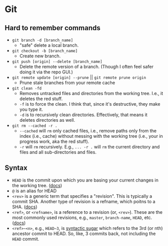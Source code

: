 # Git

## Hard to remember commands

- `git branch -d [branch_name]`
  - "safe" delete a local branch.
- `git checkout -b [branch_name]`
  - Create new branch.
- `git push [origin] --delete [branch_name]`
  - Delete the remote version of a branch. \(Though I often feel safer doing it via the repo GUI.\)
- `git remote update [origin] --prune` || `git remote prune origin`
  - Prune stale branches from your remote cache
- `git clean -fd`
  - Removes untracked files and directories from the working tree. I.e., it deletes the red stuff.
  - `-f` is to force the clean. I think that, since it's destructive, they make you type it.
  - `-d` is to recursively clean directories. Effectively, that means it deletes directories as well.
- `git rm --cached -r .`
  - `--cached` will `rm` only cached files, i.e., remove paths only from the index \(i.e., cache\) without messing with the working tree \(i.e., your in progress work, aka the red stuff\).
  - `-r` will `rm` recursively. E.g., `... -r .` will `rm` the current directory and files and all sub-directories and files.

## Syntax

- `HEAD` is the commit upon which you are basing your current changes in the working tree. \([docs](https://git-scm.com/docs/git-rev-parse#Documentation/git-rev-parse.txt-emltrefnamegtemegemmasterememheadsmasterememrefsheadsmasterem)\)
- `@` is an alias for HEAD
- `<rev>` is a generic term that specifies a "revision". This is typically a commit SHA. Another type of revision is a refname, which poitns to a SHA. \([docs](https://git-scm.com/docs/git-rev-parse#_specifying_revisions)\)
- `<ref>`, or `<refname>`, is a reference to a revision \(or, `<rev>`\). These are the most commonly used revisions, e.g., `master`, `branch-name`, `HEAD`, etc. \([docs](https://git-scm.com/docs/git-rev-parse#Documentation/git-rev-parse.txt-emltrefnamegtemegemmasterememheadsmasterememrefsheadsmasterem)\)
- `<ref>~<n>`, e.g., `HEAD~3`, is [syntactic sugar](https://git-scm.com/docs/git-rev-parse#Documentation/git-rev-parse.txt-emltrevgtltngtemegemHEADmaster3em) which refers to the 3rd \(or nth\) ancestor commit to HEAD. So, like, 3 commits back, not including the `HEAD` commit.
